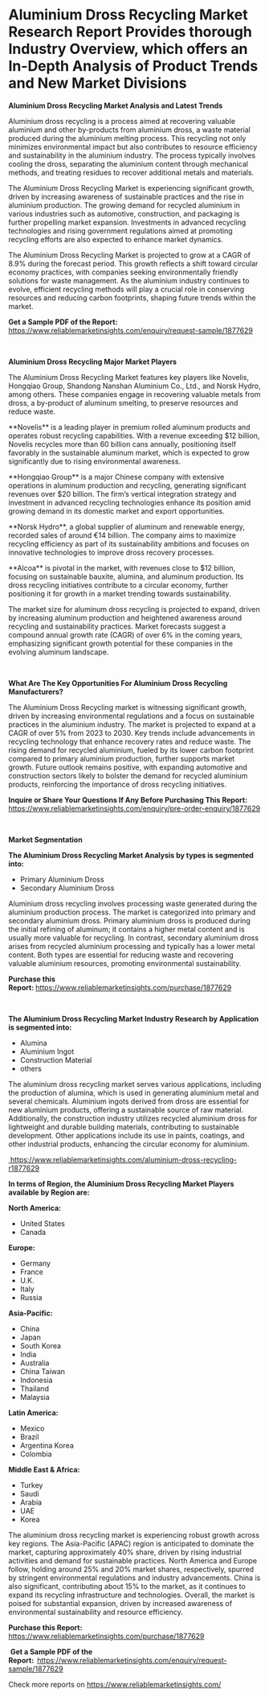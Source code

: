 <p><h1>Aluminium Dross Recycling Market Research Report Provides thorough Industry Overview, which offers an In-Depth Analysis of Product Trends and New Market Divisions</h1></p><p><strong>Aluminium Dross Recycling Market Analysis and Latest Trends</strong></p>
<p><p>Aluminium dross recycling is a process aimed at recovering valuable aluminium and other by-products from aluminium dross, a waste material produced during the aluminium melting process. This recycling not only minimizes environmental impact but also contributes to resource efficiency and sustainability in the aluminium industry. The process typically involves cooling the dross, separating the aluminium content through mechanical methods, and treating residues to recover additional metals and materials.</p><p>The Aluminium Dross Recycling Market is experiencing significant growth, driven by increasing awareness of sustainable practices and the rise in aluminium production. The growing demand for recycled aluminium in various industries such as automotive, construction, and packaging is further propelling market expansion. Investments in advanced recycling technologies and rising government regulations aimed at promoting recycling efforts are also expected to enhance market dynamics.</p><p>The Aluminium Dross Recycling Market is projected to grow at a CAGR of 8.9% during the forecast period. This growth reflects a shift toward circular economy practices, with companies seeking environmentally friendly solutions for waste management. As the aluminium industry continues to evolve, efficient recycling methods will play a crucial role in conserving resources and reducing carbon footprints, shaping future trends within the market.</p></p>
<p><strong>Get a Sample PDF of the Report:&nbsp;</strong> <a href="https://www.reliablemarketinsights.com/enquiry/request-sample/1877629?utm_campaign=2110&utm_medium=2&utm_source=Github&utm_content=ia&utm_term=31012025&utm_id=aluminium-dross-recycling">https://www.reliablemarketinsights.com/enquiry/request-sample/1877629</a></p>
<p>&nbsp;</p>
<p><strong>Aluminium Dross Recycling Major Market Players</strong></p>
<p><p>The Aluminium Dross Recycling Market features key players like Novelis, Hongqiao Group, Shandong Nanshan Aluminium Co., Ltd., and Norsk Hydro, among others. These companies engage in recovering valuable metals from dross, a by-product of aluminum smelting, to preserve resources and reduce waste.</p><p>**Novelis** is a leading player in premium rolled aluminum products and operates robust recycling capabilities. With a revenue exceeding $12 billion, Novelis recycles more than 60 billion cans annually, positioning itself favorably in the sustainable aluminum market, which is expected to grow significantly due to rising environmental awareness.</p><p>**Hongqiao Group** is a major Chinese company with extensive operations in aluminum production and recycling, generating significant revenues over $20 billion. The firm’s vertical integration strategy and investment in advanced recycling technologies enhance its position amid growing demand in its domestic market and export opportunities.</p><p>**Norsk Hydro**, a global supplier of aluminum and renewable energy, recorded sales of around €14 billion. The company aims to maximize recycling efficiency as part of its sustainability ambitions and focuses on innovative technologies to improve dross recovery processes.</p><p>**Alcoa** is pivotal in the market, with revenues close to $12 billion, focusing on sustainable bauxite, alumina, and aluminum production. Its dross recycling initiatives contribute to a circular economy, further positioning it for growth in a market trending towards sustainability.</p><p>The market size for aluminum dross recycling is projected to expand, driven by increasing aluminum production and heightened awareness around recycling and sustainability practices. Market forecasts suggest a compound annual growth rate (CAGR) of over 6% in the coming years, emphasizing significant growth potential for these companies in the evolving aluminum landscape.</p></p>
<p>&nbsp;</p>
<p><strong>What Are The Key Opportunities For Aluminium Dross Recycling Manufacturers?</strong></p>
<p><p>The Aluminium Dross Recycling market is witnessing significant growth, driven by increasing environmental regulations and a focus on sustainable practices in the aluminium industry. The market is projected to expand at a CAGR of over 5% from 2023 to 2030. Key trends include advancements in recycling technology that enhance recovery rates and reduce waste. The rising demand for recycled aluminium, fueled by its lower carbon footprint compared to primary aluminium production, further supports market growth. Future outlook remains positive, with expanding automotive and construction sectors likely to bolster the demand for recycled aluminium products, reinforcing the importance of dross recycling initiatives.</p></p>
<p><strong>Inquire or Share Your Questions If Any Before Purchasing This Report:</strong> <a href="https://www.reliablemarketinsights.com/enquiry/pre-order-enquiry/1877629?utm_campaign=2110&utm_medium=2&utm_source=Github&utm_content=ia&utm_term=31012025&utm_id=aluminium-dross-recycling">https://www.reliablemarketinsights.com/enquiry/pre-order-enquiry/1877629</a></p>
<p>&nbsp;</p>
<p><strong>Market Segmentation</strong></p>
<p><strong>The Aluminium Dross Recycling Market Analysis by types is segmented into:</strong></p>
<p><ul><li>Primary Aluminium Dross</li><li>Secondary Aluminium Dross</li></ul></p>
<p><p>Aluminium dross recycling involves processing waste generated during the aluminium production process. The market is categorized into primary and secondary aluminium dross. Primary aluminium dross is produced during the initial refining of aluminum; it contains a higher metal content and is usually more valuable for recycling. In contrast, secondary aluminium dross arises from recycled aluminium processing and typically has a lower metal content. Both types are essential for reducing waste and recovering valuable aluminium resources, promoting environmental sustainability.</p></p>
<p><strong>Purchase this Report:&nbsp;</strong><a href="https://www.reliablemarketinsights.com/purchase/1877629?utm_campaign=2110&utm_medium=2&utm_source=Github&utm_content=ia&utm_term=31012025&utm_id=aluminium-dross-recycling">https://www.reliablemarketinsights.com/purchase/1877629</a></p>
<p>&nbsp;</p>
<p><strong>The Aluminium Dross Recycling Market Industry Research by Application is segmented into:</strong></p>
<p><ul><li>Alumina</li><li>Aluminium Ingot</li><li>Construction Material</li><li>others</li></ul></p>
<p><p>The aluminium dross recycling market serves various applications, including the production of alumina, which is used in generating aluminium metal and several chemicals. Aluminium ingots derived from dross are essential for new aluminium products, offering a sustainable source of raw material. Additionally, the construction industry utilizes recycled aluminium dross for lightweight and durable building materials, contributing to sustainable development. Other applications include its use in paints, coatings, and other industrial products, enhancing the circular economy for aluminium.</p></p>
<p><a href="https://www.reliablemarketinsights.com/aluminium-dross-recycling-r1877629?utm_campaign=2110&utm_medium=2&utm_source=Github&utm_content=ia&utm_term=31012025&utm_id=aluminium-dross-recycling">&nbsp;https://www.reliablemarketinsights.com/aluminium-dross-recycling-r1877629</a></p>
<p><strong>In terms of Region, the Aluminium Dross Recycling Market Players available by Region are:</strong></p>
<p>
    <p> <strong> North America: </strong>
        <ul>
            <li>United States</li>
            <li>Canada</li>
        </ul>
        </p> 
    <p> <strong> Europe: </strong>
        <ul>
            <li>Germany</li>
            <li>France</li>
            <li>U.K.</li>
            <li>Italy</li>
            <li>Russia</li>
        </ul>
        </p> 
    <p> <strong> Asia-Pacific: </strong>
        <ul>
            <li>China</li>
            <li>Japan</li>
            <li>South Korea</li>
            <li>India</li>
            <li>Australia</li>
            <li>China Taiwan</li>
            <li>Indonesia</li>
            <li>Thailand</li>
            <li>Malaysia</li>
        </ul>
        </p> 
    <p> <strong> Latin America: </strong>
        <ul>
            <li>Mexico</li>
            <li>Brazil</li>
            <li>Argentina Korea</li>
            <li>Colombia</li>
        </ul>
        </p> 
    <p> <strong> Middle East & Africa: </strong>
        <ul>
            <li>Turkey</li>
            <li>Saudi</li>
            <li>Arabia</li>
            <li>UAE</li>
            <li>Korea</li>
        </ul>
    </p>
    </p>
<p><p>The aluminium dross recycling market is experiencing robust growth across key regions. The Asia-Pacific (APAC) region is anticipated to dominate the market, capturing approximately 40% share, driven by rising industrial activities and demand for sustainable practices. North America and Europe follow, holding around 25% and 20% market shares, respectively, spurred by stringent environmental regulations and industry advancements. China is also significant, contributing about 15% to the market, as it continues to expand its recycling infrastructure and technologies. Overall, the market is poised for substantial expansion, driven by increased awareness of environmental sustainability and resource efficiency.</p></p>
<p><strong>Purchase this Report: </strong><a href="https://www.reliablemarketinsights.com/purchase/1877629?utm_campaign=2110&utm_medium=2&utm_source=Github&utm_content=ia&utm_term=31012025&utm_id=aluminium-dross-recycling">https://www.reliablemarketinsights.com/purchase/1877629</a></p>
<p>&nbsp;<strong>Get a Sample PDF of the Report:&nbsp;&nbsp;</strong><a href="https://www.reliablemarketinsights.com/enquiry/request-sample/1877629?utm_campaign=2110&utm_medium=2&utm_source=Github&utm_content=ia&utm_term=31012025&utm_id=aluminium-dross-recycling">https://www.reliablemarketinsights.com/enquiry/request-sample/1877629</a></p>
<p><strong></strong></p>
<p>Check more reports on <a href="https://www.reliablemarketinsights.com/?utm_campaign=2110&utm_medium=2&utm_source=Github&utm_content=ia&utm_term=31012025&utm_id=aluminium-dross-recycling">https://www.reliablemarketinsights.com/</a></p>